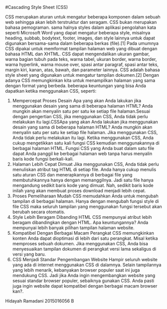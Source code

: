 #Cascading Style Sheet (CSS) 

CSS merupakan aturan untuk mengatur beberapa komponen dalam sebuah web sehingga akan lebih terstruktur dan seragam. CSS bukan merupakan bahasa pemograman. sama halnya styles dalam aplikasi pengolahan kata seperti Microsoft Word yang dapat mengatur beberapa style, misalnya heading, subbab, bodytext, footer, images, dan style lainnya untuk dapat digunakan bersama-sama dalam beberapa berkas (file).[1] Pada umumnya CSS dipakai untuk memformat tampilan halaman web yang dibuat dengan bahasa HTML dan XHTML. CSS dapat mengendalikan ukuran gambar, warna bagian tubuh pada teks, warna tabel, ukuran border, warna border, warna hyperlink, warna mouse over, spasi antar paragraf, spasi antar teks, margin kiri, kanan, atas, bawah, dan parameter lainnya. CSS adalah bahasa style sheet yang digunakan untuk mengatur tampilan dokumen.[2] Dengan adanya CSS memungkinkan kita untuk menampilkan halaman yang sama dengan format yang berbeda.
beberapa keuntungan yang bisa Anda dapatkan ketika menggunakan CSS, seperti:
1. Mempercepat Proses Desain
Apa yang akan Anda lakukan jika menggunakan desain yang sama di beberapa halaman HTML? Anda mungkin akan menyalin satu per satu ke setiap file halaman.Sesuai dengan pengertian CSS, jika menggunakan CSS, Anda tidak perlu melakukan itu lagi.CSSApa yang akan Anda lakukan jika menggunakan desain yang sama di beberapa halaman HTML? Anda mungkin akan menyalin satu per satu ke setiap file halaman. Jika menggunakan CSS, Anda tidak perlu melakukan itu lagi. Ketika menggunakan CSS, Anda cukup mengetikkan satu kali fungsi CSS kemudian menggunakannya di berbagai halaman HTML. Fungsi CSS yang Anda buat dalam satu file dapat Anda panggil ke berbagai halaman web tanpa harus menyalin baris kode fungsi berkali-kali.
2. Halaman Lebih Cepat Dimuat
Jika menggunakan CSS, Anda tidak perlu menuliskan atribut tag HTML di setiap file. Anda hanya cukup menulis satu aturan CSS dan menerapkannya di berbagai file yang membutuhkannya hanya dengan memanggilnya.
Jadi satu file hanya mengandung sedikit baris kode yang dimuat. Nah, sedikit baris kode inilah yang akan membuat proses download menjadi lebih cepat.
3. Proses Pemeliharaan Mudah
CSS memudahkan Anda untuk mengubah tampilan di berbagai halaman. Hanya dengan mengubah fungsi style di file CSS maka seluruh tampilan yang menggunakan fungsi tersebut akan berubah secara otomatis.
4. Style Lebih Beragam Dibanding HTML
CSS mempunyai atribut lebih beragam dibandingkan dengan HTML. Apa keuntungannya? Anda mempunyai lebih banyak pilihan tampilan halaman website. 
5. Kompatibel Dengan Berbagai Macam Perangkat
CSS memungkinkan konten Anda dapat dioptimasi di lebih dari satu perangkat. Misal ketika memproses sebuah dokumen. Jika menggunakan CSS, Anda bisa menyesuaikan tampilan dokumen di perangkat versi lama sekaligus di versi yang baru.
6. CSS Menjadi Standar Pengembangan Website
Hampir seluruh website yang ada di internet menggunakan CSS di dalamnya. Selain tampilannya yang lebih menarik, kebanyakan browser populer saat ini juga mendukung CSS. Jadi jika Anda ingin mengembangkan website yang sesuai standar browser populer, sebaiknya gunakan CSS. Anda pasti juga ingin website dapat kompatibel dengan berbagai macam browser kan?.

Hidayah Ramadani 2015016056 B
